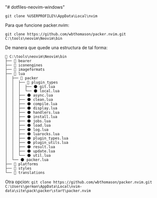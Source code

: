 "# dotfiles-neovim-windows" 

`git clone %USERPROFILE%\AppData\Local\nvim`

Para que funcione packer.nvim:

`git clone https://github.com/wbthomason/packer.nvim.git C:\tools\neovim\Neovim\bin`

De manera que quede una estructura de tal forma:

```text
📂 C:\tools\neovim\Neovim\bin
├── 📁 bearer
├── 📁 iconengines
├── 📁 imageformats
├── 📂 lua
│  ├── 📂 packer
│  │  ├── 📂 plugin_types
│  │  │  ├── 🌑 git.lua
│  │  │  └── 🌑 local.lua
│  │  ├── 🌑 async.lua
│  │  ├── 🌑 clean.lua
│  │  ├── 🌑 compile.lua
│  │  ├── 🌑 display.lua
│  │  ├── 🌑 handlers.lua
│  │  ├── 🌑 install.lua
│  │  ├── 🌑 jobs.lua
│  │  ├── 🌑 load.lua
│  │  ├── 🌑 log.lua
│  │  ├── 🌑 luarocks.lua
│  │  ├── 🌑 plugin_types.lua
│  │  ├── 🌑 plugin_utils.lua
│  │  ├── 🌑 result.lua
│  │  ├── 🌑 update.lua
│  │  └── 🌑 util.lua
│  └── 🌑 packer.lua
├── 📁 platforms
├── 📁 styles
└── 📁 translations
```

Otra opcion: `git clone https://github.com/wbthomason/packer.nvim.git C:\Users\german\AppData\Local\nvim-data\site\pack\packer\start\packer.nvim`
